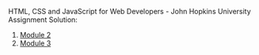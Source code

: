 HTML, CSS and JavaScript for Web Developers - John Hopkins University \
Assignment Solution:
1. [Module 2](https://prabhugayatri.github.io/htmlcssjs/module2/) 
2. [Module 3](https://prabhugayatri.github.io/htmlcssjs/module3/) 
